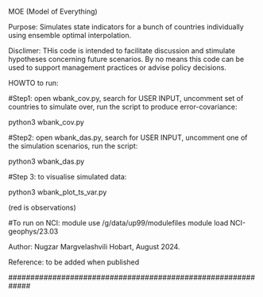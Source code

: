 MOE (Model of Everything)

Purpose: Simulates state indicators for a bunch of countries individually using ensemble optimal interpolation.

Disclimer: THis code is intended to facilitate discussion and stimulate hypotheses concerning future scenarios.
By no means this code can be used to support management practices or advise policy decisions.

HOWTO to run:

#Step1:  open wbank_cov.py, search for USER INPUT, uncomment set of countries to simulate over, run the script to produce error-covariance:

python3 wbank_cov.py 

#Step2:  open wbank_das.py, search for USER INPUT, uncomment one of the simulation scenarios, run the script:

python3 wbank_das.py

#Step 3:  to visualise simulated data:

python3 wbank_plot_ts_var.py

(red is observations)

#To run on NCI:
module use /g/data/up99/modulefiles
module load NCI-geophys/23.03

Author: Nugzar Margvelashvili
Hobart, August 2024.


Reference: to be added when published

#############################################################

